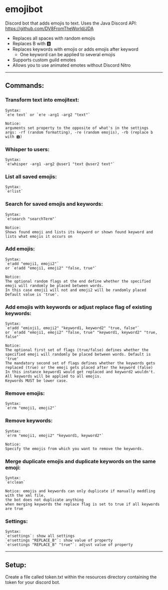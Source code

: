 # emojibot

Discord bot that adds emojis to text.
Uses the Java Discord API: https://github.com/DV8FromTheWorld/JDA

* Replaces all spaces with random emojis
* Replaces B with 🅱️
* Replaces keywords with emojis or adds emojis after keyword
    * One keyword can be applied to several emojis
* Supports custom guild emotes
* Allows you to use animated emotes without Discord Nitro
____________________________________________________________________________________________________________________

## Commands:

### Transform text into emojitext:

    Syntax:
    `e!e text` or `e!e -arg1 -arg2 "text"`

    Notice:
    arguments set property to the opposite of what's in the settings
    args: -rf (random formatting), -re (random emojis), -rb (replace b with 🅱️)

### Whisper to users:

    Syntax:
    `e!whisper -arg1 -arg2 @user1 "text @user2 text"`

### List all saved emojis:

    Syntax:
    `e!list`

### Search for saved emojis and keywords:

    Syntax:
    `e!search "searchTerm"`

    Notice:
    Shows found emoji and lists its keyword or shown found keyword and lists what emojis it occurs on

### Add emojis:

    Syntax:
    `e!add "emoji1, emoji2"`
    or `e!add "emoji1, emoji2" "false, true"`

    Notice:
    The optional random flags at the end define whether the specified emoji will randomly be placed between words.
    In this case emoji1 will not and emoji2 will be randomly placed
    Default value is 'true'.

### Add emojis with keywords or adjust replace flag of existing keywords:

    Syntax:
    `e!add "emioji1, emoji2" "keyword1, keyword2" "true, false"`
    or `e!add "emoji1, emoji2" "false, true" "keyword1, keyword2" "true, false"`

    Notice:
    The optional first set of flags (true/false) defines whether the specified emoji will randomly be placed between words. Default is 'true'
    The mandatory second set of flags defines whether the keywords gets replaced (true) or the emoji gets placed after the keyword (false)
    In this instance keyword1 would get replaced and keyword2 wouldn't.
    All keywords will be applied to all emojis.
    Keywords MUST be lower case.

### Remove emojis:

    Syntax:
    `e!rm "emoji1, emoji2"`

### Remove keywords:

    Syntax:
    `e!rm "emoji1, emoji2" "keyword1, keyword2"`

    Notice:
    Specify the emojis from which you want to remove the keywords.

### Merge duplicate emojis and duplicate keywords on the same emoji:

    Syntax:
    `e!clean`

    Notice: emojis and keywords can only duplicate if manually meddling with the xml file,
    the bot does not duplicate anything
    when merging keywords the replace flag is set to true if all keywords are true

### Settings:

    Syntax:
    `e!settings`: show all settings
    `e!settings "REPLACE_B"`: show value of property
    `e!settings "REPLACE_B" "true"`: adjust value of property

____________________________________________________________________________________________________________________

## Setup:

Create a file called token.txt within the resources directory containing the token for your discord bot.
